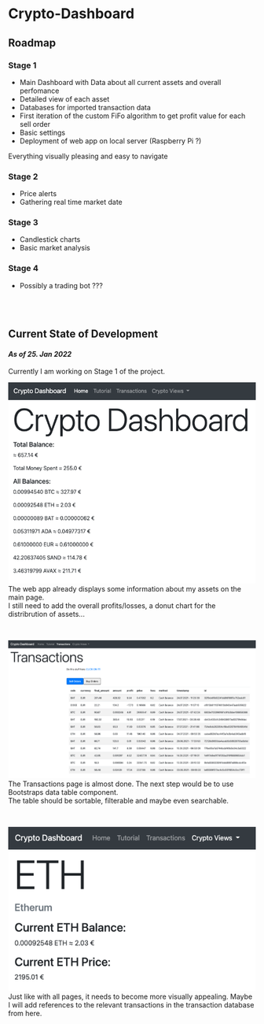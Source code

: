 # Crypto-Dashboard

## Roadmap

### Stage 1

- Main Dashboard with Data about all current assets and overall perfomance
- Detailed view of each asset
- Databases for imported transaction data
- First iteration of the custom FiFo algorithm to get profit value for each sell order
- Basic settings
- Deployment of web app on local server (Raspberry Pi ?)

Everything visually pleasing and easy to navigate

### Stage 2

- Price alerts
- Gathering real time market date

### Stage 3

- Candlestick charts
- Basic market analysis

### Stage 4

- Possibly a trading bot ???

<br><br>

## Current State of Development
#### <i>As of 25. Jan 2022</i>

Currently I am working on Stage 1 of the project. 

![](Images/Homescreen_Screenshot.png)\
The web app already displays some information about my assets on the main page.\
I still need to add the overall profits/losses, a donut chart for the distribrution of assets...

<br>

![](Images/Transactions_Screenshot.png)\
The Transactions page is almost done. The next step would be to use Bootstraps data table component.\
The table should be sortable, filterable and maybe even searchable.

<br>

![](Images/CoinView_Screenshot.png)\
Just like with all pages, it needs to become more visually appealing.
Maybe I will add references to the relevant transactions in the transaction database from here.
